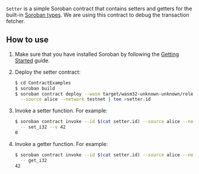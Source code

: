 `Setter` is a simple Soroban contract that contains setters and getters for the
built-in [Soroban types][]. We are using this contract to debug the transaction
fetcher.

## How to use

 1. Make sure that you have installed Soroban by following the [Getting Started][]
 guide.

 1. Deploy the setter contract:

    ```sh
    $ cd ContractExamples
    $ soroban build
    $ soroban contract deploy --wasm target/wasm32-unknown-unknown/release/setter.wasm \
      --source alice --network testnet | tee >setter.id
    ```

 1. Invoke a setter function. For example:

    ```sh
    $ soroban contract invoke --id $(cat setter.id) --source alice --network testnet \
      -- set_i32 --v 42
    0
    ```

 1. Invoke a getter function. For example:

    ```sh
    $ soroban contract invoke --id $(cat setter.id) --source alice --network testnet \
      -- get_i32
    42
    ```
 
 
[Soroban types]: https://developers.stellar.org/docs/learn/smart-contract-internals/types/built-in-types
[Getting Started]: https://developers.stellar.org/docs/smart-contracts/getting-started/setup
